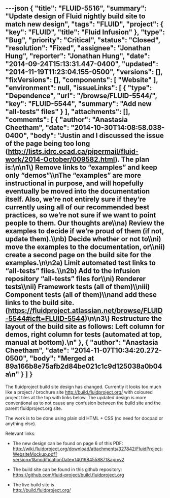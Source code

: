 ---json
{
  "title": "FLUID-5516",
  "summary": "Update design of Fluid nightly build site to match new design",
  "tags": "FLUID",
  "project": {
    "key": "FLUID",
    "title": "Fluid Infusion"
  },
  "type": "Bug",
  "priority": "Critical",
  "status": "Closed",
  "resolution": "Fixed",
  "assignee": "Jonathan Hung",
  "reporter": "Jonathan Hung",
  "date": "2014-09-24T15:13:31.447-0400",
  "updated": "2014-11-19T11:23:04.155-0500",
  "versions": [],
  "fixVersions": [],
  "components": [
    "Website"
  ],
  "environment": null,
  "issueLinks": [
    {
      "type": "Dependence",
      "url": "/browse/FLUID-5544/",
      "key": "FLUID-5544",
      "summary": "Add new \"all-tests\" files"
    }
  ],
  "attachments": [],
  "comments": [
    {
      "author": "Anastasia Cheetham",
      "date": "2014-10-30T14:08:58.038-0400",
      "body": "Justin and I discussed the issue of the page being too long (<http://lists.idrc.ocad.ca/pipermail/fluid-work/2014-October/009582.html>). The plan is:\n\n1\\) Remove links to “examples” and keep only “demos”\\\nThe “examples” are more instructional in purpose, and will hopefully eventually be moved into the documentation itself. Also, we’re not entirely sure if they’re currently using all of our recommended best practices, so we’re not sure if we want to point people to them. Our thoughts are\\\na) Review the examples to decide if we’re proud of them (if not, update them).\\\nb) Decide whether or not to\\\ni) move the examples to the documentation, or\\\nii) create a second page on the build site for the examples.\n\n2a) Limit automated test links to “all-tests” files.\\\n2b) Add to the Infusion repository “all-tests” files for\\\ni) Renderer tests\\\nii) Framework tests (all of them)\\\niii) Component tests (all of them)\\\nand add these links to the build site. (<https://fluidproject.atlassian.net/browse/FLUID-5544#icft=FLUID-5544>)\n\n3\\) Restructure the layout of the build site as follows: Left column for demos, right column for tests (automated at top, manual at bottom).\n"
    },
    {
      "author": "Anastasia Cheetham",
      "date": "2014-11-07T10:34:20.272-0500",
      "body": "Merged at 89a166b8e75afb2d84be021c1c9d125038a0b04a\n"
    }
  ]
}
---
The fluidproject build site design has changed. Currently it looks too much like a project / brochure site  <http://build.fluidproject.org/> with coloured project tiles at the top with links below. The updated design is more conventional as to not cause any confusion between the build site and the parent fluidproject.org site.

The work is to be done using plain old HTML + CSS (no need for docpad or anything else).

Relevant links:

* The new design can be found on page 6 of this PDF: \
  <http://wiki.fluidproject.org/download/attachments/327842/FluidProject-WebsiteMockup.pdf?version=1&modificationDate=1401984558871&api=v2>

- The build site can be found in this github repository:\
  <https://github.com/fluid-project/build.fluidproject.org>

* The live build site is\
  <http://build.fluidproject.org/>

        